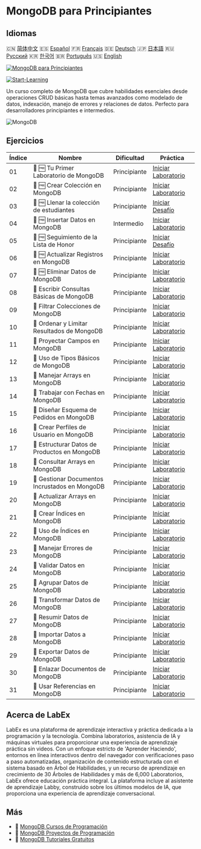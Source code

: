 # MongoDB para Principiantes

## Idiomas

🇨🇳 [简体中文](README_zh.md) 🇪🇸 [Español](README_es.md) 🇫🇷 [Français](README_fr.md) 🇩🇪 [Deutsch](README_de.md) 🇯🇵 [日本語](README_ja.md) 🇷🇺 [Русский](README_ru.md) 🇰🇷 [한국어](README_ko.md) 🇧🇷 [Português](README_pt.md) 🇺🇸 [English](README.md) 

[![MongoDB para Principiantes](https://cover-creator.labex.io/mongodb-for-beginners.png?lang=es)](https://labex.io/es/courses/mongodb-for-beginners)

[![Start-Learning](https://img.shields.io/badge/Start-Learning-whitesmoke?style=for-the-badge)](https://labex.io/es/courses/mongodb-for-beginners)

Un curso completo de MongoDB que cubre habilidades esenciales desde operaciones CRUD básicas hasta temas avanzados como modelado de datos, indexación, manejo de errores y relaciones de datos. Perfecto para desarrolladores principiantes e intermedios.

![MongoDB](https://img.shields.io/badge/MongoDB-whitesmoke?style=for-the-badge&logo=mongodb)


## Ejercicios

|   Índice | Nombre                                          | Dificultad   | Práctica                                                                                                                      |
|----------|-------------------------------------------------|--------------|-------------------------------------------------------------------------------------------------------------------------------|
|       01 | 📖 🆓 Tu Primer Laboratorio de MongoDB          | Principiante | <a target='_blank' href='https://labex.io/es/tutorials/mongodb-your-first-mongodb-lab-420660'>Iniciar Laboratorio</a>         |
|       02 | 📖 🆓 Crear Colección en MongoDB                | Principiante | <a target='_blank' href='https://labex.io/es/tutorials/mongodb-create-mongodb-collection-420695'>Iniciar Laboratorio</a>      |
|       03 | 🎯 🆓 Llenar la colección de estudiantes        | Principiante | <a target='_blank' href='https://labex.io/es/tutorials/mongodb-populate-the-students-collection-425481'>Iniciar Desafío</a>   |
|       04 | 📖 🆓 Insertar Datos en MongoDB                 | Intermedio   | <a target='_blank' href='https://labex.io/es/tutorials/mongodb-insert-data-in-mongodb-420696'>Iniciar Laboratorio</a>         |
|       05 | 🎯 🆓 Seguimiento de la Lista de Honor          | Principiante | <a target='_blank' href='https://labex.io/es/tutorials/mongodb-honor-roll-tracker-425476'>Iniciar Desafío</a>                 |
|       06 | 📖 🆓 Actualizar Registros en MongoDB           | Principiante | <a target='_blank' href='https://labex.io/es/tutorials/mongodb-update-mongodb-records-420823'>Iniciar Laboratorio</a>         |
|       07 | 📖 🆓 Eliminar Datos de MongoDB                 | Principiante | <a target='_blank' href='https://labex.io/es/tutorials/mongodb-delete-mongodb-data-420822'>Iniciar Laboratorio</a>            |
|       08 | 📖  Escribir Consultas Básicas de MongoDB       | Principiante | <a target='_blank' href='https://labex.io/es/tutorials/mongodb-write-basic-mongodb-queries-420824'>Iniciar Laboratorio</a>    |
|       09 | 📖  Filtrar Colecciones de MongoDB              | Principiante | <a target='_blank' href='https://labex.io/es/tutorials/mongodb-filter-mongodb-collections-421806'>Iniciar Laboratorio</a>     |
|       10 | 📖  Ordenar y Limitar Resultados de MongoDB     | Principiante | <a target='_blank' href='https://labex.io/es/tutorials/mongodb-sort-and-limit-mongodb-results-421807'>Iniciar Laboratorio</a> |
|       11 | 📖  Proyectar Campos en MongoDB                 | Principiante | <a target='_blank' href='https://labex.io/es/tutorials/mongodb-project-mongodb-fields-422089'>Iniciar Laboratorio</a>         |
|       12 | 📖  Uso de Tipos Básicos de MongoDB             | Principiante | <a target='_blank' href='https://labex.io/es/tutorials/mongodb-use-mongodb-basic-types-422097'>Iniciar Laboratorio</a>        |
|       13 | 📖  Manejar Arrays en MongoDB                   | Principiante | <a target='_blank' href='https://labex.io/es/tutorials/mongodb-handle-mongodb-arrays-422084'>Iniciar Laboratorio</a>          |
|       14 | 📖  Trabajar con Fechas en MongoDB              | Principiante | <a target='_blank' href='https://labex.io/es/tutorials/mongodb-work-with-mongodb-dates-422101'>Iniciar Laboratorio</a>        |
|       15 | 📖  Diseñar Esquema de Pedidos en MongoDB       | Principiante | <a target='_blank' href='https://labex.io/es/tutorials/mongodb-design-mongodb-order-schema-422080'>Iniciar Laboratorio</a>    |
|       16 | 📖  Crear Perfiles de Usuario en MongoDB        | Principiante | <a target='_blank' href='https://labex.io/es/tutorials/mongodb-build-mongodb-user-profiles-422077'>Iniciar Laboratorio</a>    |
|       17 | 📖  Estructurar Datos de Productos en MongoDB   | Principiante | <a target='_blank' href='https://labex.io/es/tutorials/mongodb-structure-mongodb-product-data-422092'>Iniciar Laboratorio</a> |
|       18 | 📖  Consultar Arrays en MongoDB                 | Principiante | <a target='_blank' href='https://labex.io/es/tutorials/mongodb-query-mongodb-arrays-422090'>Iniciar Laboratorio</a>           |
|       19 | 📖  Gestionar Documentos Incrustados en MongoDB | Principiante | <a target='_blank' href='https://labex.io/es/tutorials/mongodb-manage-mongodb-embedded-docs-422088'>Iniciar Laboratorio</a>   |
|       20 | 📖  Actualizar Arrays en MongoDB                | Principiante | <a target='_blank' href='https://labex.io/es/tutorials/mongodb-update-mongodb-arrays-422095'>Iniciar Laboratorio</a>          |
|       21 | 📖  Crear Índices en MongoDB                    | Principiante | <a target='_blank' href='https://labex.io/es/tutorials/mongodb-create-mongodb-indexes-422078'>Iniciar Laboratorio</a>         |
|       22 | 📖  Uso de Índices en MongoDB                   | Principiante | <a target='_blank' href='https://labex.io/es/tutorials/mongodb-use-mongodb-indexes-422098'>Iniciar Laboratorio</a>            |
|       23 | 📖  Manejar Errores de MongoDB                  | Principiante | <a target='_blank' href='https://labex.io/es/tutorials/mongodb-handle-mongodb-errors-422085'>Iniciar Laboratorio</a>          |
|       24 | 📖  Validar Datos en MongoDB                    | Principiante | <a target='_blank' href='https://labex.io/es/tutorials/mongodb-validate-mongodb-data-422100'>Iniciar Laboratorio</a>          |
|       25 | 📖  Agrupar Datos de MongoDB                    | Principiante | <a target='_blank' href='https://labex.io/es/tutorials/mongodb-group-mongodb-data-422083'>Iniciar Laboratorio</a>             |
|       26 | 📖  Transformar Datos de MongoDB                | Principiante | <a target='_blank' href='https://labex.io/es/tutorials/mongodb-transform-mongodb-data-422094'>Iniciar Laboratorio</a>         |
|       27 | 📖  Resumir Datos de MongoDB                    | Principiante | <a target='_blank' href='https://labex.io/es/tutorials/mongodb-summarize-mongodb-data-422093'>Iniciar Laboratorio</a>         |
|       28 | 📖  Importar Datos a MongoDB                    | Principiante | <a target='_blank' href='https://labex.io/es/tutorials/mongodb-import-mongodb-data-422086'>Iniciar Laboratorio</a>            |
|       29 | 📖  Exportar Datos de MongoDB                   | Principiante | <a target='_blank' href='https://labex.io/es/tutorials/mongodb-export-mongodb-data-422081'>Iniciar Laboratorio</a>            |
|       30 | 📖  Enlazar Documentos de MongoDB               | Principiante | <a target='_blank' href='https://labex.io/es/tutorials/mongodb-link-mongodb-documents-422087'>Iniciar Laboratorio</a>         |
|       31 | 📖  Usar Referencias en MongoDB                 | Principiante | <a target='_blank' href='https://labex.io/es/tutorials/mongodb-use-mongodb-references-422099'>Iniciar Laboratorio</a>         |

## Acerca de LabEx

LabEx es una plataforma de aprendizaje interactiva y práctica dedicada a la programación y la tecnología. Combina laboratorios, asistencia de IA y máquinas virtuales para proporcionar una experiencia de aprendizaje práctica sin videos. Con un enfoque estricto de 'Aprender Haciendo', entornos en línea interactivos dentro del navegador con verificaciones paso a paso automatizadas, organización de contenido estructurada con el sistema basado en Árbol de Habilidades, y un recurso de aprendizaje en crecimiento de 30 Árboles de Habilidades y más de 6,000 Laboratorios, LabEx ofrece educación práctica integral. La plataforma incluye al asistente de aprendizaje Labby, construido sobre los últimos modelos de IA, que proporciona una experiencia de aprendizaje conversacional.

## Más

- 🔗 [MongoDB Cursos de Programación](https://github.com/labex-labs/awesome-programming-courses)
- 🔗 [MongoDB Proyectos de Programación](https://github.com/labex-labs/awesome-programming-projects)
- 🔗 [MongoDB Tutoriales Gratuitos](https://github.com/labex-labs/mongodb-free-tutorials)

